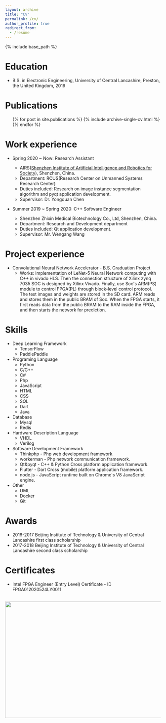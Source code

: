 ```yaml
---
layout: archive
title: "CV"
permalink: /cv/
author_profile: true
redirect_from:
  - /resume
---
```


{% include base_path %}

Education
======
* B.S. in Electronic Engineering, University of Central Lancashire, Preston, the United Kingdom, 2019

Publications
======
  <ul>{% for post in site.publications %}
    {% include archive-single-cv.html %}
  {% endfor %}</ul>

Work experience
======
* Spring 2020 ~ Now: Research Assistant
  * AIRS([Shenzhen Institute of Artificial Intelligence and Robotics for Society](https://airs.cuhk.edu.cn/en/)), Shenzhen, China.
  * Department: RCUS(Research Center on Unmanned Systems Research Center)
  * Duties included: Research on image instance segmentation algorithm and pyqt application development.
  * Supervisor: Dr. Yongquan Chen

* Summer 2019 ~ Spring 2020: C++ Software Engineer
  * Shenzhen Zhixin Medical Biotechnology Co., Ltd, Shenzhen, China.
  * Department: Research and Development department
  * Duties included: Qt application development.
  * Supervisor: Mr. Wengang Wang

Project experience
======
* Convolutional Neural Network Accelerator - B.S. Graduation Project
  * Works: Implementation of LeNet-5 Neural Network computing with C++ in vivado HLS. Then the connection structure of Xilinx zynq 7035 SOC is designed by Xilinx Vivado. Finally, use Soc's ARM(PS) module to control FPGA(PL) through block-level control protocol. The test images and weights are stored in the SD card. ARM reads and stores them in the public BRAM of Soc. When the FPGA starts, it first reads data from the public BRAM to the RAM inside the FPGA, and then starts the network for prediction.
  
Skills
======
* Deep Learning Framework
  * TensorFlow
  * PaddlePaddle
* Programing Language
  * Python
  * C/C++
  * C#
  * Php
  * JavaScript
  * HTML
  * CSS
  * SQL
  * Dart
  * Java
* Database
  * Mysql
  * Redis
* Hardware Description Language
  * VHDL
  * Verilog
* Software Development Framework
  * Thinkphp - Php web development framework.
  * workerman - Php network communication framework.
  * Qt&pyqt - C++ & Python Cross platform application framework.
  * Flutter - Dart Cross (mobile) platform application framework.
  * node.js - JavaScript runtime built on Chrome's V8 JavaScript engine. 
* Other
  * UML
  * Docker
  * Git

Awards
======
* 2016-2017 Beijing Institute of Technology & University of Central Lancashire first class scholarship
* 2017-2018 Beijing Institute of Technology & University of Central Lancashire second class scholarship

Certificates
======
* Intel FPGA Engineer (Entry Level) Certificate - ID FPGA012020524LY0011
<br/>
<img src="https://a2824256.github.io/images/intel fpga engineer.jpg" width="534" height="377"/>
